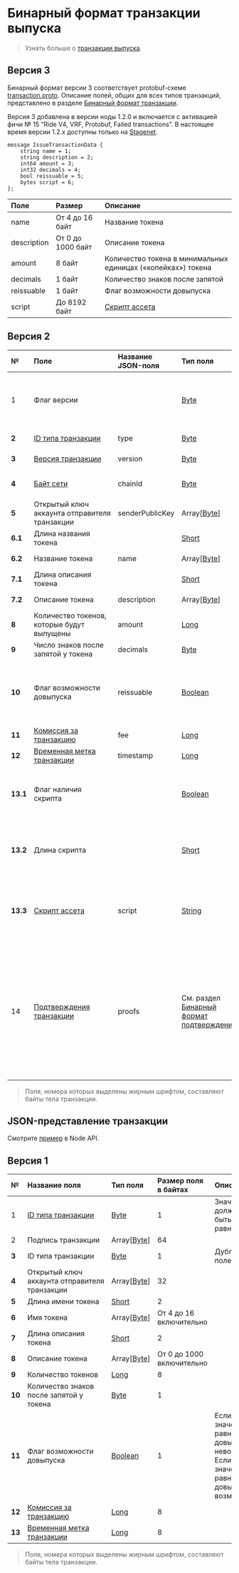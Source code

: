 # Бинарный формат транзакции выпуска

> Узнать больше о [транзакции выпуска](/ru/blockchain/transaction-type/issue-transaction).

## Версия 3

Бинарный формат версии 3 соответствует protobuf-схеме [transaction.proto](https://github.com/wavesplatform/protobuf-schemas/blob/master/proto/waves/transaction.proto). Описание полей, общих для всех типов транзакций, представлено в разделе [Бинарный формат транзакции](/ru/blockchain/binary-format/transaction-binary-format/).

Версия 3 добавлена в версии ноды 1.2.0 и включается с активацией фичи № 15 “Ride V4, VRF, Protobuf, Failed transactions”. В настоящее время версии 1.2.x доступны только на [Stagenet](/ru/blockchain/blockchain-network/).

```
message IssueTransactionData {
    string name = 1;
    string description = 2;
    int64 amount = 3;
    int32 decimals = 4;
    bool reissuable = 5;
    bytes script = 6;
};
```

| Поле | Размер | Описание |
| :--- | :--- | :--- |
| name | От 4 до 16 байт | Название токена |
| description | От 0 до 1000 байт | Описание токена |
| amount | 8 байт | Количество токена в минимальных единицах («копейках») токена |
| decimals | 1 байт | Количество знаков после запятой |
| reissuable | 1 байт | Флаг возможности довыпуска |
| script | До 8192 байт | [Скрипт ассета](/ru/ride/script/script-types/asset-script) |

## Версия 2

| № | Поле | Название JSON-поля | Тип поля | Размер поля в байтах | Комментарий |
| :--- | :--- | :--- | :--- | :--- | :--- |
| 1 | Флаг версии |  | [Byte](/ru/blockchain/blockchain/blockchain-data-types) | 1 | Указывает, что [версия транзакции](/ru/blockchain/transaction/transaction-version) является второй или выше.<br>Значение должно быть равно 0 |
| **2** | [ID типа транзакции](/ru/blockchain/transaction-type/) | type | [Byte](/ru/blockchain/blockchain/blockchain-data-types) | 1 | Значение должно быть равно 3 |
| **3** | [Версия транзакции](/ru/blockchain/transaction/transaction-version) | version | [Byte](/ru/blockchain/blockchain/blockchain-data-types) | 1 | Значение должно быть равно 2 |
| **4** | [Байт сети](/ru/blockchain/blockchain-network/#байт-сети) | chainId | [Byte](/ru/blockchain/blockchain/blockchain-data-types) | 1 | 87 — для Mainnet<br>84 — для Testnet<br>83 — для Stagenet |
| **5** | Открытый ключ аккаунта отправителя транзакции | senderPublicKey | Array[[Byte](/ru/blockchain/blockchain/blockchain-data-types)] | 32 |  |
| **6.1** | Длина названия токена |  | [Short](/ru/blockchain/blockchain/blockchain-data-types) | 2 |  |
| **6.2** | Название токена | name | Array[[Byte](/ru/blockchain/blockchain/blockchain-data-types)] | От 4 до 16 включительно |  |
| **7.1** | Длина описания токена |  | [Short](/ru/blockchain/blockchain/blockchain-data-types) | 2 |  |
| **7.2** | Описание токена | description | Array[[Byte](/ru/blockchain/blockchain/blockchain-data-types)] | От 0 до 1000 включительно |  |
| **8** | Количество токенов, которые будут выпущены | amount | [Long](/ru/blockchain/blockchain/blockchain-data-types) | 8 |  |
| **9** | Число знаков после запятой у токена | decimals | [Byte](/ru/blockchain/blockchain/blockchain-data-types) | 1 |  |
| **10** | Флаг возможности довыпуска | reissuable | [Boolean](/ru/blockchain/blockchain/blockchain-data-types) | 1 | Если значение равно 0, то довыпуск невозможен.<br>Если значение равно 1, то довыпуск возможен |
| **11** | [Комиссия за транзакцию](/ru/blockchain/transaction/transaction-fee) | fee | [Long](/ru/blockchain/blockchain/blockchain-data-types) | 8 |  |
| **12** | [Временная метка транзакции](/ru/blockchain/transaction/transaction-timestamp) | timestamp | [Long](/ru/blockchain/blockchain/blockchain-data-types) | 8 |  |
| **13.1** | Флаг наличия скрипта |  | [Boolean](/ru/blockchain/blockchain/blockchain-data-types) | 1 | Если значение равно 0, то токен не имеет скрипт.<br>Если значение равно 1, то токен имеет скрипт |
| **13.2** | Длина скрипта |  | [Short](/ru/blockchain/blockchain/blockchain-data-types) | `S` | `S` = 0, если значение поля "Флаг наличия скрипта" равно 0.<br>`S` = 2, если значение поля "Флаг наличия скрипта" равно 1 |
| **13.3** | [Скрипт ассета](/ru/ride/script/script-types/asset-script) | script | [String](/ru/blockchain/blockchain/blockchain-data-types) | `S` | `S` = 0, если значение поля "Флаг наличия скрипта" равно 0.<br>0 < `S` ≤ 8192, если значение поля "Флаг наличия скрипта" равно 1 |
| 14 | [Подтверждения транзакции](/ru/blockchain/transaction/transaction-proof) | proofs | См. раздел [Бинарный формат подтверждений](/ru/blockchain/binary-format/transaction-proof-binary-format) | `S` | Если массив пустой, то `S`= 3. <br>Если массив не пустой, то `S`= 3 + 2 × `N` + 64 × `N`, где `N` — количество подтверждений в массиве.<br>Максимальное количество подтверждений в массиве — 8. Размер каждого подтверждения — 64 байта |

> Поля, номера которых выделены жирным шрифтом, составляют байты тела транзакции.

## JSON-представление транзакции

Смотрите [пример](https://nodes.wavesnodes.com/transactions/info/FTQvw9zdYirRksUFCKDvor3hiu2NiUjXEPTDEcircqti) в Node API.

## Версия 1

| № | Название поля | Тип поля | Размер поля в байтах | Описание |
| :--- | :--- | :--- | :--- | :--- |
| 1 | [ID типа транзакции](/ru/blockchain/transaction-type/) | [Byte](/ru/blockchain/blockchain/blockchain-data-types) | 1 | Значение должно быть равно 3 |
| 2 | Подпись транзакции | Array[[Byte](/ru/blockchain/blockchain/blockchain-data-types)] | 64 |  |
| **3** | ID типа транзакции | [Byte](/ru/blockchain/blockchain/blockchain-data-types) | 1 | Дублирует поле 1 |
| **4** | Открытый ключ аккаунта отправителя транзакции | Array[[Byte](/ru/blockchain/blockchain/blockchain-data-types)] | 32 |  |
| **5** | Длина имени токена | [Short](/ru/blockchain/blockchain/blockchain-data-types) | 2 |  |
| **6** | Имя токена | Array[[Byte](/ru/blockchain/blockchain/blockchain-data-types)] | От 4 до 16 включительно |  |
| **7** | Длина описания токена | [Short](/ru/blockchain/blockchain/blockchain-data-types) | 2 |  |
| **8** | Описание токена | Array[[Byte](/ru/blockchain/blockchain/blockchain-data-types)] | От 0 до 1000 включительно |  |
| **9** | Количество токенов | [Long](/ru/blockchain/blockchain/blockchain-data-types) | 8 |  |
| **10** | Количество знаков после запятой у токена | [Byte](/ru/blockchain/blockchain/blockchain-data-types) | 1 |  |
| **11** | Флаг возможности довыпуска | [Boolean](/ru/blockchain/blockchain/blockchain-data-types) | 1 | Если значение равно 0, то довыпуск невозможен.<br>Если значение равно 1, то довыпуск возможен |
| **12** | [Комиссия за транзакцию](/ru/blockchain/transaction/transaction-fee) | [Long](/ru/blockchain/blockchain/blockchain-data-types) | 8 |  |
| **13** | [Временная метка транзакции](/ru/blockchain/transaction/transaction-timestamp) | [Long](/ru/blockchain/blockchain/blockchain-data-types) | 8 |  |  |

> Поля, номера которых выделены жирным шрифтом, составляют байты тела транзакции.
